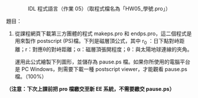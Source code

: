 <p align="center">IDL 程式語言（作業 05）（取程式檔名為「HW05_學號.pro」）</p>

題目：
1. 從課程網頁下載第三方團體的程式 makeps.pro 和 endps.pro，這二個程式是用來製作 postscript (PS)檔。下列是磁層頂公式，其中 r<sub>0</sub> ：日下點對峙距離；r：對應θ的對峙距離；α：磁層頂張開程度；θ：與太陽地球連線的夾角。  

    運用此公式繪製下列圖形，並儲存為 pause.ps 檔。如果你所使用的電腦平台是 PC Windows，則需要下載一種 postscript viewer，才能觀看 pause.ps 檔。（100%）  

**（注意：下次上課前把 pro 檔繳交至新 EE 系統，不需要繳交 pause.ps）**